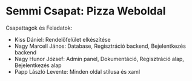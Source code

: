 # Semmi Csapat: Pizza Weboldal

Csapattagok és Feladatok: <br />
+ Kiss Dániel: Rendelőfelület elkészítése <br />
+ Nagy Marcell János: Database, Regisztráció backend, Bejelentkezés backend <br />
+ Nagy Hunor József: Admin panel, Dokumentáció, Regisztráció alap, Bejelentkezés alap<br />
+ Papp László Levente: Minden oldal stílusa és xaml<br />
<br />
